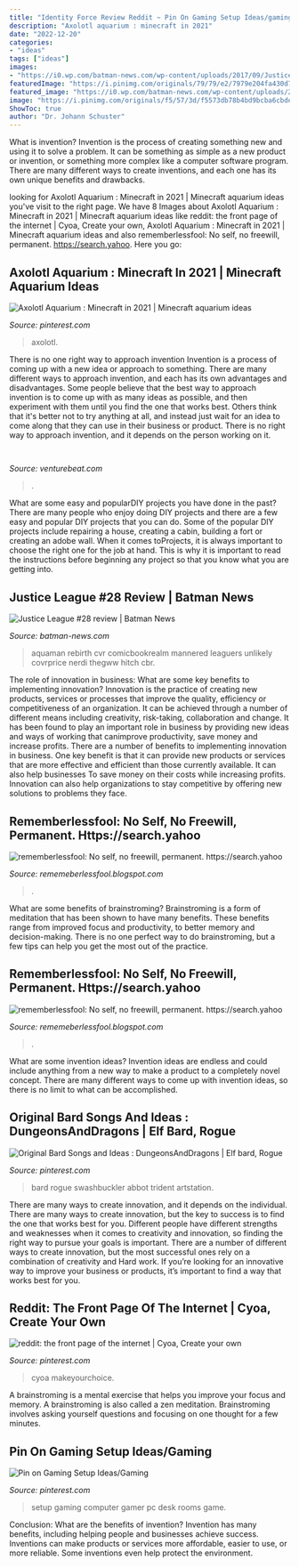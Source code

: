```yaml
---
title: "Identity Force Review Reddit ~ Pin On Gaming Setup Ideas/gaming"
description: "Axolotl aquarium : minecraft in 2021"
date: "2022-12-20"
categories:
- "ideas"
tags: ["ideas"]
images:
- "https://i0.wp.com/batman-news.com/wp-content/uploads/2017/09/Justice-League-28.jpg?fit=808%2C1200&amp;quality=80&amp;strip=info&amp;ssl=1"
featuredImage: "https://i.pinimg.com/originals/79/79/e2/7979e204fa430d7c9305847a44debe47.jpg"
featured_image: "https://i0.wp.com/batman-news.com/wp-content/uploads/2017/09/Justice-League-28.jpg?fit=808%2C1200&amp;quality=80&amp;strip=info&amp;ssl=1"
image: "https://i.pinimg.com/originals/f5/57/3d/f5573db78b4bd9bcba6cbde1c7ef9827.png"
ShowToc: true
author: "Dr. Johann Schuster"
---
```



What is invention?
Invention is the process of creating something new and using it to solve a problem. It can be something as simple as a new product or invention, or something more complex like a computer software program. There are many different ways to create inventions, and each one has its own unique benefits and drawbacks.

	

		
looking for Axolotl Aquarium : Minecraft in 2021 | Minecraft aquarium ideas you've visit to the right page. We have 8 Images about Axolotl Aquarium : Minecraft in 2021 | Minecraft aquarium ideas like reddit: the front page of the internet | Cyoa, Create your own, Axolotl Aquarium : Minecraft in 2021 | Minecraft aquarium ideas and also rememberlessfool: No self, no freewill, permanent. https://search.yahoo. Here you go:
		
    
## Axolotl Aquarium : Minecraft In 2021 | Minecraft Aquarium Ideas

<img loading=lazy src="https://i.pinimg.com/736x/3b/31/3e/3b313e385d52f3c3b5a1857c104567b1.jpg" onerror="this.onerror=null;this.src='https://tse1.mm.bing.net/th?id=OIP.f2YG6RrjsWU_ldHmZepnugHaEK&amp;pid=15.1';" alt="Axolotl Aquarium : Minecraft in 2021 | Minecraft aquarium ideas">

_Source: pinterest.com_

>axolotl. 

	

There is no one right way to approach invention
Invention is a process of coming up with a new idea or approach to something. There are many different ways to approach invention, and each has its own advantages and disadvantages. Some people believe that the best way to approach invention is to come up with as many ideas as possible, and then experiment with them until you find the one that works best. Others think that it's better not to try anything at all, and instead just wait for an idea to come along that they can use in their business or product. There is no right way to approach invention, and it depends on the person working on it.

    
## 

<img loading=lazy src="https://venturebeat.com/wp-content/uploads/2019/06/shopify-multi-language.png" onerror="this.onerror=null;this.src='https://tse1.mm.bing.net/th?id=OIP.n4dZNeAVb2jWCDcLpu6k4gHaEo&amp;pid=15.1';" alt="">

_Source: venturebeat.com_

>. 

	

What are some easy and popularDIY projects you have done in the past?
There are many people who enjoy doing DIY projects and there are a few easy and popular DIY projects that you can do. Some of the popular DIY projects include repairing a house, creating a cabin, building a fort or creating an adobe wall. When it comes toProjects, it is always important to choose the right one for the job at hand. This is why it is important to read the instructions before beginning any project so that you know what you are getting into.

    
## Justice League #28 Review | Batman News

<img loading=lazy src="https://i0.wp.com/batman-news.com/wp-content/uploads/2017/09/Justice-League-28.jpg?fit=808%2C1200&amp;quality=80&amp;strip=info&amp;ssl=1" onerror="this.onerror=null;this.src='https://tse4.mm.bing.net/th?id=OIP.W4v6i1KW5GpjexXYnayaGwHaK_&amp;pid=15.1';" alt="Justice League #28 review | Batman News">

_Source: batman-news.com_

>aquaman rebirth cvr comicbookrealm mannered leaguers unlikely covrprice nerdi thegww hitch cbr. 

	

The role of innovation in business: What are some key benefits to implementing innovation?
Innovation is the practice of creating new products, services or processes that improve the quality, efficiency or competitiveness of an organization. It can be achieved through a number of different means including creativity, risk-taking, collaboration and change. It has been found to play an important role in business by providing new ideas and ways of working that canimprove productivity, save money and increase profits.
There are a number of benefits to implementing innovation in business. One key benefit is that it can provide new products or services that are more effective and efficient than those currently available. It can also help businesses To save money on their costs while increasing profits. Innovation can also help organizations to stay competitive by offering new solutions to problems they face.

    
## Rememberlessfool: No Self, No Freewill, Permanent. Https://search.yahoo

<img loading=lazy src="https://1.bp.blogspot.com/-yfxFctJIJJw/Xma1YI5VLpI/AAAAAAAAejA/fmwj0FCHp7MQkWu_cfPtiHG88Qjz3hzCACLcBGAsYHQ/s1600/Untitled1341.png" onerror="this.onerror=null;this.src='https://tse3.mm.bing.net/th?id=OIP.EKRyRYhIrsMUASnFicmRHgHaEK&amp;pid=15.1';" alt="rememberlessfool: No self, no freewill, permanent. https://search.yahoo">

_Source: rememeberlessfool.blogspot.com_

>. 

	

What are some benefits of brainstroming?
Brainstroming is a form of meditation that has been shown to have many benefits. These benefits range from improved focus and productivity, to better memory and decision-making. There is no one perfect way to do brainstroming, but a few tips can help you get the most out of the practice.

    
## Rememberlessfool: No Self, No Freewill, Permanent. Https://search.yahoo

<img loading=lazy src="https://1.bp.blogspot.com/-1t3cXjdXboE/XhFOrmZb9HI/AAAAAAAAb5o/iJ5HyEpTlW4oYHib7I2tLFIA-YQScDYoACLcBGAsYHQ/s1600/Untitled96.png" onerror="this.onerror=null;this.src='https://tse4.mm.bing.net/th?id=OIP.y5qtOJmkxPLfEEBIlhuerAHaEK&amp;pid=15.1';" alt="rememberlessfool: No self, no freewill, permanent. https://search.yahoo">

_Source: rememeberlessfool.blogspot.com_

>. 

	

What are some invention ideas?
Invention ideas are endless and could include anything from a new way to make a product to a completely novel concept. There are many different ways to come up with invention ideas, so there is no limit to what can be accomplished.

    
## Original Bard Songs And Ideas : DungeonsAndDragons | Elf Bard, Rogue

<img loading=lazy src="https://i.pinimg.com/originals/f5/57/3d/f5573db78b4bd9bcba6cbde1c7ef9827.png" onerror="this.onerror=null;this.src='https://tse1.mm.bing.net/th?id=OIP.L4fjvgokNehV5TTEkVq9cAHaKF&amp;pid=15.1';" alt="Original Bard Songs and Ideas : DungeonsAndDragons | Elf bard, Rogue">

_Source: pinterest.com_

>bard rogue swashbuckler abbot trident artstation. 

	

There are many ways to create innovation, and it depends on the individual.
There are many ways to create innovation, but the key to success is to find the one that works best for you. Different people have different strengths and weaknesses when it comes to creativity and innovation, so finding the right way to pursue your goals is important. There are a number of different ways to create innovation, but the most successful ones rely on a combination of creativity and Hard work. If you’re looking for an innovative way to improve your business or products, it’s important to find a way that works best for you.

    
## Reddit: The Front Page Of The Internet | Cyoa, Create Your Own

<img loading=lazy src="https://i.pinimg.com/736x/fc/17/91/fc17917d009de0012a81a6366d3ed2c7.jpg" onerror="this.onerror=null;this.src='https://tse1.mm.bing.net/th?id=OIP.qVWP7Olibtq-9Fx0mlv5TgHaYA&amp;pid=15.1';" alt="reddit: the front page of the internet | Cyoa, Create your own">

_Source: pinterest.com_

>cyoa makeyourchoice. 

	

A brainstroming is a mental exercise that helps you improve your focus and memory. A brainstroming is also called a zen meditation. Brainstroming involves asking yourself questions and focusing on one thought for a few minutes.

    
## Pin On Gaming Setup Ideas/Gaming

<img loading=lazy src="https://i.pinimg.com/originals/79/79/e2/7979e204fa430d7c9305847a44debe47.jpg" onerror="this.onerror=null;this.src='https://tse1.mm.bing.net/th?id=OIP.32MHc8cZ4urq-yjpqugU-QHaFj&amp;pid=15.1';" alt="Pin on Gaming Setup Ideas/Gaming">

_Source: pinterest.com_

>setup gaming computer gamer pc desk rooms game. 

	

Conclusion: What are the benefits of invention?
Invention has many benefits, including helping people and businesses achieve success. Inventions can make products or services more affordable, easier to use, or more reliable. Some inventions even help protect the environment.

